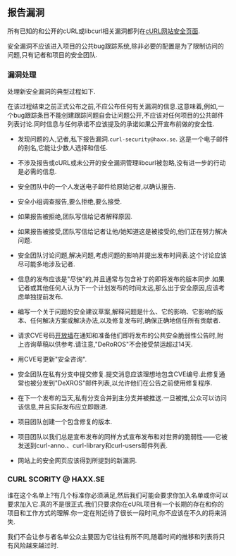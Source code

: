 
## 报告漏洞

所有已知的和公开的cURL或libcurl相关漏洞都列在[cURL网站安全页面](https://curl.haxx.se/docs/security.html).

安全漏洞不应该进入项目的公共bug跟踪系统,除非必要的配置是为了限制访问的问题,只有记者和项目的安全团队.

### 漏洞处理

处理新安全漏洞的典型过程如下.

在该过程结束之前正式公布之前,不应公布任何有关漏洞的信息.这意味着,例如,一个bug跟踪条目不能创建跟踪问题自会让问题公开,不应该对任何项目的公共邮件列表讨论.同时信息与任何承诺不应该提及的承诺如果公开宣布前做的安全性.

-   发现问题的人,记者,私下报告漏洞.`curl-security@haxx.se`. 这是一个电子邮件的别名,它能让少数人选择和信任.

-   不涉及报告或cURL或未公开的安全漏洞管理libcurl被忽略,没有进一步的行动是必需的信息.

-   安全团队中的一个人发送电子邮件给原始记者,以确认报告.

-   安全小组调查报告,要么拒绝,要么接受.

-   如果报告被拒绝,团队写信给记者解释原因.

-   如果报告被接受,团队写信给记者让他/她知道这是被接受的,他们正在努力解决问题.

-   安全团队讨论问题,解决问题,考虑问题的影响并提出发布时间表.这个讨论应该尽可能多地涉及记者.

-   信息的发布应该是"尽快"的,并且通常与包含补丁的即将发布的版本同步.如果记者或其他任何人认为下一个计划发布的时间太远,那么出于安全原因,应该考虑单独提前发布.

-   编写一个关于问题的安全建议草案,解释问题是什么、它的影响、它影响的版本、任何解决方案或解决办法,以及修复发布时,确保正确地信任所有贡献者.

-   请求CVE号码[开放墙](http://oss-security.openwall.org/wiki/mailing-lists/distros)在通知和准备他们即将发布的公共安全脆弱性公告时,附上咨询草稿以供参考.请注意,"DeRoROS"不会接受禁运超过14天.

-   用CVE号更新"安全咨询".

-   安全团队在私有分支中提交修复.提交消息应该理想地包含CVE编号.此修复通常也被分发到"DeXROS"邮件列表,以允许他们在公告之前使用修复程序.

-   在下一个发布的当天,私有分支合并到主分支并被推送.一旦被推,公众可以访问该信息,并且实际发布应立即跟进.

-   项目团队创建一个包含修复的版本.

-   项目团队以我们总是宣布发布的同样方式宣布发布和对世界的脆弱性——它被发送到curl-anno.、curl-library和curl-users邮件列表.

-   网站上的安全网页应该得到所提到的新漏洞.

### CURL SCORITY @ HAXX.SE

谁在这个名单上?有几个标准你必须满足,然后我们可能会要求你加入名单或你可以要求加入它.真的不是很正式.我们只要求你在cURL项目有一个长期的存在和你的项目和工作方式的理解.你一定在附近待了很长一段时间,你不应该在不久的将来消失.

我们不会让参与者名单公众主要因为它往往有所不同,随着时间的推移和列表将只有风险越来越过时.
